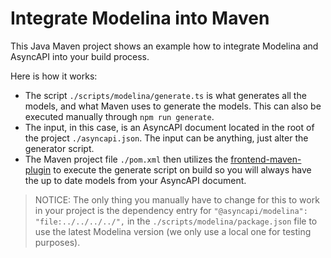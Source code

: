 # Integrate Modelina into Maven

This Java Maven project shows an example how to integrate Modelina and AsyncAPI into your build process. 

Here is how it works:
- The script `./scripts/modelina/generate.ts` is what generates all the models, and what Maven uses to generate the models. This can also be executed manually through `npm run generate`.
- The input, in this case, is an AsyncAPI document located in the root of the project `./asyncapi.json`. The input can be anything, just alter the generator script.
- The Maven project file `./pom.xml` then utilizes the [frontend-maven-plugin](https://github.com/eirslett/frontend-maven-plugin) to execute the generate script on build so you will always have the up to date models from your AsyncAPI document.

> NOTICE: The only thing you manually have to change for this to work in your project is the dependency entry for `"@asyncapi/modelina": "file:../../../../",` in the `./scripts/modelina/package.json` file to use the latest Modelina version (we only use a local one for testing purposes).